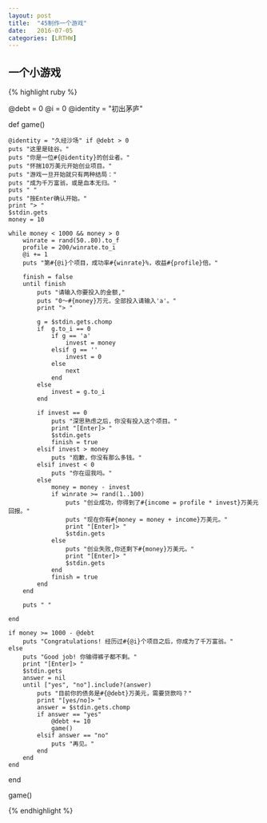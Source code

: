 ```yaml
---
layout: post
title:  "45制作一个游戏"
date:   2016-07-05
categories: [LRTHW]
---
```


## 一个小游戏

{% highlight ruby %}

@debt = 0
@i = 0
@identity = "初出茅庐"

def game()

	@identity = "久经沙场" if @debt > 0
	puts "这里是硅谷。"
	puts "你是一位#{@identity}的创业者。"
	puts "怀揣10万美元开始创业项目。"
	puts "游戏一旦开始就只有两种结局："
	puts "成为千万富翁，或是血本无归。"
	puts " "
	puts "按Enter确认开始。"
	print "> "
	$stdin.gets
	money = 10

	while money < 1000 && money > 0 
		winrate = rand(50..80).to_f
		profile = 200/winrate.to_i
		@i += 1
		puts "第#{@i}个项目，成功率#{winrate}%，收益#{profile}倍。"
	
		finish = false
		until finish
			puts "请输入你要投入的金额,"
			puts "0～#{money}万元，全部投入请输入'a'。"
			print "> "
		
			g = $stdin.gets.chomp
			if	g.to_i == 0
				if g == 'a'
					invest = money
				elsif g == ''
					invest = 0
				else 
					next
				end
			else
				invest = g.to_i
			end
		
			if invest == 0
				puts "深思熟虑之后，你没有投入这个项目。"
				print "[Enter]> "
				$stdin.gets
				finish = true
			elsif invest > money
				puts "抱歉，你没有那么多钱。"
			elsif invest < 0
				puts "你在逗我吗。"
			else
				money = money - invest	
				if winrate >= rand(1..100)
					puts "创业成功，你得到了#{income = profile * invest}万美元回报。"
					puts "现在你有#{money = money + income}万美元。"
					print "[Enter]> "
					$stdin.gets
				else
					puts "创业失败,你还剩下#{money}万美元。"
					print "[Enter]> "
					$stdin.gets
				end
				finish = true	
			end
		end
	
		puts " "
	
	end

	if money >= 1000 - @debt
		puts "Congratulations! 经历过#{@i}个项目之后，你成为了千万富翁。"
	else
		puts "Good job! 你输得裤子都不剩。"
		print "[Enter]> "
		$stdin.gets
		answer = nil
		until ["yes", "no"].include?(answer)
			puts "目前你的债务是#{@debt}万美元，需要贷款吗？"
			print "[yes/no]> "
			answer = $stdin.gets.chomp
			if answer == "yes"
				@debt += 10
				game()
			elsif answer == "no"
				puts "再见。"
			end
		end
	end
end

game()


{% endhighlight %}


